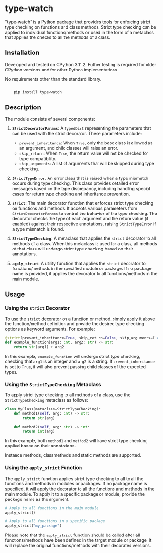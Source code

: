# type-watch

"type-watch" is a Python package that provides tools for enforcing strict type checking on functions and class methods. Strict type checking can be applied to individual functions/methods or used in the form of a metaclass that applies the checks to all the methods of a class.

## Installation

Developed and tested on CPython 3.11.2. Futher testing is required for older CPython versions and for other Python implementations.

No requirements other than the standard library.

```bash

    pip install type-watch

```

## Description

The module consists of several components:

1. **`StrictDecoratorParams`**: A `TypedDict` representing the parameters that can be used with the strict decorator. These parameters include:
   - `prevent_inheritance`: When `True`, only the base class is allowed as an argument, and child classes will raise an error.
   - `skip_return`: When `True`, the return value will not be checked for type compatibility.
   - `skip_arguments`: A list of arguments that will be skipped during type checking.

2. **`StrictTypeError`**: An error class that is raised when a type mismatch occurs during type checking. This class provides detailed error messages based on the type discrepancy, including handling special cases for return type checking and inheritance prevention.

3. **`strict`**: The main decorator function that enforces strict type checking on functions and methods. It accepts various parameters from `StrictDecoratorParams` to control the behavior of the type checking. The decorator checks the type of each argument and the return value (if enabled) against their respective annotations, raising `StrictTypeError` if a type mismatch is found.

4. **`StrictTypeChecking`**: A metaclass that applies the `strict` decorator to all methods of a class. When this metaclass is used for a class, all methods of that class will undergo strict type checking based on their annotations.

5. **`apply_strict`**: A utility function that applies the `strict` decorator to functions/methods in the specified module or package. If no package name is provided, it applies the decorator to all functions/methods in the main module.

## Usage

### Using the `strict` Decorator

To use the `strict` decorator on a function or method, simply apply it above the function/method definition and provide the desired type checking options as keyword arguments. For example:

```python
@strict(prevent_inheritance=True, skip_return=False, skip_arguments=['arg_to_skip'])
def example_function(arg1: int, arg2: str) -> str:
    return str(arg1) + arg2
```

In this example, `example_function` will undergo strict type checking, checking that `arg1` is an integer and `arg2` is a string. If `prevent_inheritance` is set to `True`, it will also prevent passing child classes of the expected types.

### Using the `StrictTypeChecking` Metaclass

To apply strict type checking to all methods of a class, use the `StrictTypeChecking` metaclass as follows:

```python
class MyClass(metaclass=StrictTypeChecking):
    def method1(self, arg: int) -> str:
        return str(arg)

    def method2(self, arg: str) -> int:
        return int(arg)
```

In this example, both `method1` and `method2` will have strict type checking applied based on their annotations. 

Instance methods, classmethods and static methods are supported.

### Using the `apply_strict` Function

The `apply_strict` function applies strict type checking to all to all the functions and methods in modules or packages. If no package name is specified, it will apply the decorator to all the functions and methods in the main module. To apply it to a specific package or module, provide the package name as the argument:

```python
# Apply to all functions in the main module
apply_strict()

# Apply to all functions in a specific package
apply_strict("my_package")
```

Please note that the `apply_strict` function should be called after all functions/methods have been defined in the target module or package. It will replace the original functions/methods with their decorated versions.